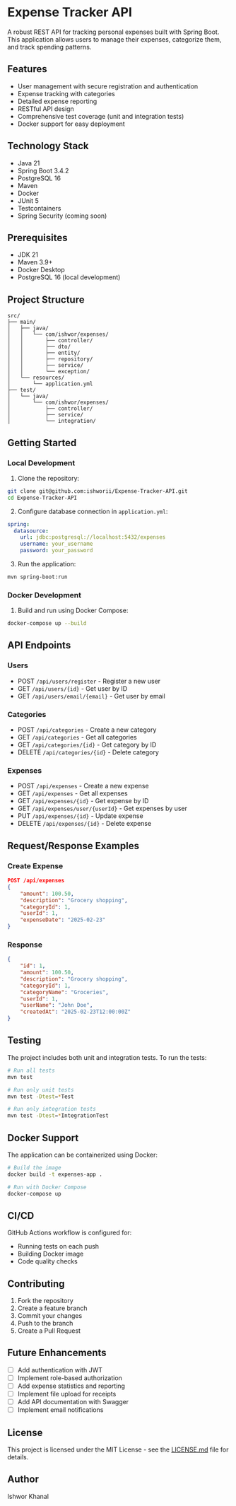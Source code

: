 # Expense Tracker API

A robust REST API for tracking personal expenses built with Spring Boot. This application allows users to manage their expenses, categorize them, and track spending patterns.

## Features

- User management with secure registration and authentication
- Expense tracking with categories
- Detailed expense reporting
- RESTful API design
- Comprehensive test coverage (unit and integration tests)
- Docker support for easy deployment

## Technology Stack

- Java 21
- Spring Boot 3.4.2
- PostgreSQL 16
- Maven
- Docker
- JUnit 5
- Testcontainers
- Spring Security (coming soon)

## Prerequisites

- JDK 21
- Maven 3.9+
- Docker Desktop
- PostgreSQL 16 (local development)

## Project Structure

```
src/
├── main/
│   ├── java/
│   │   └── com/ishwor/expenses/
│   │       ├── controller/
│   │       ├── dto/
│   │       ├── entity/
│   │       ├── repository/
│   │       ├── service/
│   │       └── exception/
│   └── resources/
│       └── application.yml
├── test/
│   └── java/
│       └── com/ishwor/expenses/
│           ├── controller/
│           ├── service/
│           └── integration/
```

## Getting Started

### Local Development

1. Clone the repository:
```bash
git clone git@github.com:ishworii/Expense-Tracker-API.git
cd Expense-Tracker-API
```

2. Configure database connection in `application.yml`:
```yaml
spring:
  datasource:
    url: jdbc:postgresql://localhost:5432/expenses
    username: your_username
    password: your_password
```

3. Run the application:
```bash
mvn spring-boot:run
```

### Docker Development

1. Build and run using Docker Compose:
```bash
docker-compose up --build
```

## API Endpoints

### Users
- POST `/api/users/register` - Register a new user
- GET `/api/users/{id}` - Get user by ID
- GET `/api/users/email/{email}` - Get user by email

### Categories
- POST `/api/categories` - Create a new category
- GET `/api/categories` - Get all categories
- GET `/api/categories/{id}` - Get category by ID
- DELETE `/api/categories/{id}` - Delete category

### Expenses
- POST `/api/expenses` - Create a new expense
- GET `/api/expenses` - Get all expenses
- GET `/api/expenses/{id}` - Get expense by ID
- GET `/api/expenses/user/{userId}` - Get expenses by user
- PUT `/api/expenses/{id}` - Update expense
- DELETE `/api/expenses/{id}` - Delete expense

## Request/Response Examples

### Create Expense
```json
POST /api/expenses
{
    "amount": 100.50,
    "description": "Grocery shopping",
    "categoryId": 1,
    "userId": 1,
    "expenseDate": "2025-02-23"
}
```

### Response
```json
{
    "id": 1,
    "amount": 100.50,
    "description": "Grocery shopping",
    "categoryId": 1,
    "categoryName": "Groceries",
    "userId": 1,
    "userName": "John Doe",
    "createdAt": "2025-02-23T12:00:00Z"
}
```

## Testing

The project includes both unit and integration tests. To run the tests:

```bash
# Run all tests
mvn test

# Run only unit tests
mvn test -Dtest=*Test

# Run only integration tests
mvn test -Dtest=*IntegrationTest
```

## Docker Support

The application can be containerized using Docker:

```bash
# Build the image
docker build -t expenses-app .

# Run with Docker Compose
docker-compose up
```

## CI/CD

GitHub Actions workflow is configured for:
- Running tests on each push
- Building Docker image
- Code quality checks

## Contributing

1. Fork the repository
2. Create a feature branch
3. Commit your changes
4. Push to the branch
5. Create a Pull Request

## Future Enhancements

- [ ] Add authentication with JWT
- [ ] Implement role-based authorization
- [ ] Add expense statistics and reporting
- [ ] Implement file upload for receipts
- [ ] Add API documentation with Swagger
- [ ] Implement email notifications

## License

This project is licensed under the MIT License - see the [LICENSE.md](LICENSE.md) file for details.

## Author

Ishwor Khanal

